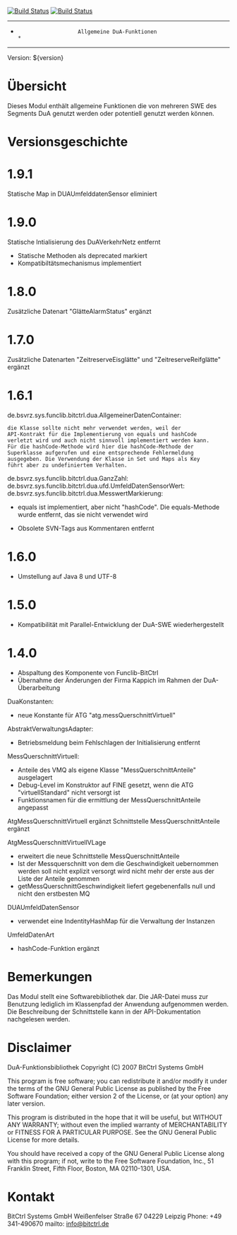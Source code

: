 [![Build Status](https://travis-ci.org/bitctrl/de.bsvrz.sys.funclib.bitctrl.dua.svg?branch=master)](https://travis-ci.org/bitctrl/de.bsvrz.sys.funclib.bitctrl.dua)
[![Build Status](https://api.bintray.com/packages/bitctrl/maven/de.bsvrz.sys.funclib.bitctrl.dua/images/download.svg)](https://bintray.com/bitctrl/maven/de.bsvrz.sys.funclib.bitctrl.dua)

********************************************************************************
*                        Allgemeine DuA-Funktionen                             *
********************************************************************************

Version: ${version}

Übersicht
=========

Dieses Modul enthält allgemeine Funktionen die von mehreren SWE des Segments DuA
genutzt werden oder potentiell genutzt werden können.


Versionsgeschichte
==================

1.9.1
=====

Statische Map in DUAUmfelddatenSensor eliminiert

1.9.0
=====

Statische Intialisierung des DuAVerkehrNetz entfernt

- Statische Methoden als deprecated markiert
- Kompatibiltätsmechanismus implementiert

1.8.0
=====

Zusätzliche Datenart "GlätteAlarmStatus" ergänzt

1.7.0
=====

Zusätzliche Datenarten "ZeitreserveEisglätte" und "ZeitreserveReifglätte" ergänzt

1.6.1
=====

de.bsvrz.sys.funclib.bitctrl.dua.AllgemeinerDatenContainer:

	die Klasse sollte nicht mehr verwendet werden, weil der
	API-Kontrakt für die Implementierung von equals und hashCode
	verletzt wird und auch nicht sinnvoll implementiert werden kann.
	Für die hashCode-Methode wird hier die hashCode-Methode der
	Superklasse aufgerufen und eine entsprechende Fehlermeldung
	ausgegeben. Die Verwendung der Klasse in Set und Maps als Key
	führt aber zu undefiniertem Verhalten.
	
de.bsvrz.sys.funclib.bitctrl.dua.GanzZahl:
de.bsvrz.sys.funclib.bitctrl.dua.ufd.UmfeldDatenSensorWert:
de.bsvrz.sys.funclib.bitctrl.dua.MesswertMarkierung:
- equals ist implementiert, aber nicht "hashCode". Die equals-Methode wurde entfernt, das sie
  nicht verwendet wird 

- Obsolete SVN-Tags aus Kommentaren entfernt

1.6.0
=====
- Umstellung auf Java 8 und UTF-8

1.5.0
=====
- Kompatibilität mit Parallel-Entwicklung der DuA-SWE wiederhergestellt

1.4.0
=====
- Abspaltung des Komponente von Funclib-BitCtrl
- Übernahme der Änderungen der Firma Kappich im Rahmen der DuA-Überarbeitung

DuaKonstanten:
- neue Konstante für ATG "atg.messQuerschnittVirtuell"

AbstraktVerwaltungsAdapter:
- Betriebsmeldung beim Fehlschlagen der Initialisierung entfernt

MessQuerschnittVirtuell:
- Anteile des VMQ als eigene Klasse "MessQuerschnittAnteile" ausgelagert
- Debug-Level im Konstruktor auf FINE gesetzt, wenn die ATG "virtuellStandard" nicht versorgt ist
- Funktionsnamen für die ermittlung der MessQuerschnittAnteile angepasst

AtgMessQuerschnittVirtuell ergänzt
Schnittstelle MessQuerschnittAnteile ergänzt

AtgMessQuerschnittVirtuellVLage
- erweitert die neue Schnittstelle MessQuerschnittAnteile
- Ist der Messquerschnitt von dem die Geschwindigkeit uebernommen werden soll nicht explizit versorgt wird nicht mehr der erste aus der Liste der Anteile genommen
- getMessQuerschnittGeschwindigkeit liefert gegebenenfalls null und nicht den erstbesten MQ

DUAUmfeldDatenSensor
- verwendet eine IndentityHashMap für die Verwaltung der Instanzen

UmfeldDatenArt
- hashCode-Funktion ergänzt


Bemerkungen
===========

Das Modul stellt eine Softwarebibliothek dar. Die JAR-Datei muss zur Benutzung
lediglich im Klassenpfad der Anwendung aufgenommen werden. Die Beschreibung der
Schnittstelle kann in der API-Dokumentation nachgelesen werden.


Disclaimer
==========

DuA-Funktionsbibliothek
Copyright (C) 2007 BitCtrl Systems GmbH

This program is free software; you can redistribute it and/or modify it under
the terms of the GNU General Public License as published by the Free Software
Foundation; either version 2 of the License, or (at your option) any later
version.

This program is distributed in the hope that it will be useful, but WITHOUT
ANY WARRANTY; without even the implied warranty of MERCHANTABILITY or FITNESS
FOR A PARTICULAR PURPOSE. See the GNU General Public License for more
details.

You should have received a copy of the GNU General Public License along with
this program; if not, write to the Free Software Foundation, Inc., 51
Franklin Street, Fifth Floor, Boston, MA 02110-1301, USA.


Kontakt
=======

BitCtrl Systems GmbH
Weißenfelser Straße 67
04229 Leipzig
Phone: +49 341-490670
mailto: info@bitctrl.de
